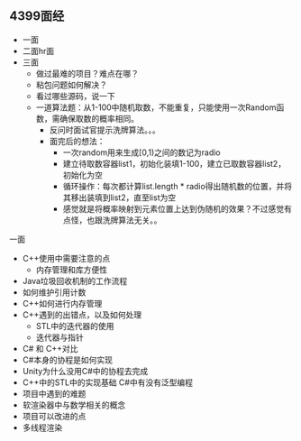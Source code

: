 ## 4399面经

* 一面
* 二面hr面
* 三面
  * 做过最难的项目？难点在哪？
  * 粘包问题如何解决？
  * 看过哪些源码，说一下
  * 一道算法题：从1-100中随机取数，不能重复，只能使用一次Random函数，需确保取数的概率相同。
    * 反问时面试官提示洗牌算法。。。
    * 面完后的想法：
      * 一次random用来生成[0,1)之间的数记为radio
      * 建立待取数容器list1，初始化装填1-100，建立已取数容器list2，初始化为空
      * 循环操作：每次都计算list.length * radio得出随机数的位置，并将其移出装填到list2，直至list为空
      * 感觉就是将概率映射到元素位置上达到伪随机的效果？不过感觉有点怪，也跟洗牌算法无关。。

一面

* C++使用中需要注意的点
  * 内存管理和库方便性
* Java垃圾回收机制的工作流程
* 如何维护引用计数
* C++如何进行内存管理
* C++遇到的出错点，以及如何处理
  * STL中的迭代器的使用
  * 迭代器与指针
* C# 和 C++对比
* C#本身的协程是如何实现
* Unity为什么没用C#中的协程去完成
* C++中的STL中的实现基础 C#中有没有泛型编程
* 项目中遇到的难题
* 软渲染器中与数学相关的概念
* 项目可以改进的点
* 多线程渲染
